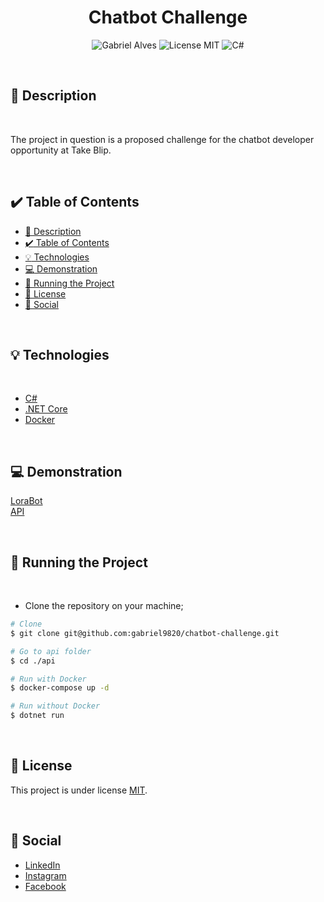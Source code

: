 <h1 align="center">
  Chatbot Challenge
</h1>

<p align="center">
  <img alt="Gabriel Alves" src="https://img.shields.io/badge/Developed%20by%3A-Gabriel Alves-%23DD3B3F" />
  <img alt="License MIT" src="https://img.shields.io/badge/License-MIT-%2398C611" />
  <img alt="C#" src="https://img.shields.io/badge/Main%20language-C%23-%23178600" /> 
</p>

<br />

## :bookmark: Description

<br />

The project in question is a proposed challenge for the chatbot developer opportunity at Take Blip.

<br />

## :heavy_check_mark: Table of Contents

- [:bookmark: Description](#bookmark-description)
- [:heavy_check_mark: Table of Contents](#heavy_check_mark-table-of-contents)
- [:bulb: Technologies](#bulb-technologies)
- [:computer: Demonstration](#computer-demonstration)
- [:wrench: Running the Project](#wrench-running-the-project)
- [:memo: License](#memo-license)
- [:wave: Social](#wave-social)

<br />

## :bulb: Technologies

<br />

- [C#](https://docs.microsoft.com/pt-br/dotnet/csharp/)
- [.NET Core](https://docs.microsoft.com/pt-br/aspnet/core/)
- [Docker](https://docs.docker.com/)

<br />

## :computer: Demonstration

[LoraBot](https://gabriel-lemos-alves-31j78.chat.blip.ai/?appKey=ZGVzYWZpb2NoYXRib3QzOmEwNDJlOTNmLTljODgtNGVkNC05NGY2LTU1NWQxYjMyYjUwMQ==)
<br />
[API](https://chatbot-challenge-api.herokuapp.com/api/repositories)

<br />

## :wrench: Running the Project

<br />

- Clone the repository on your machine;

```bash
# Clone
$ git clone git@github.com:gabriel9820/chatbot-challenge.git

# Go to api folder
$ cd ./api

# Run with Docker
$ docker-compose up -d

# Run without Docker
$ dotnet run
```

<br />

## :memo: License

This project is under license [MIT](LICENSE).

<br />

## :wave: Social

- [LinkedIn](https://www.linkedin.com/in/gabriel-lemos-alves/)
- [Instagram](https://www.instagram.com/gabriell_alves98/)
- [Facebook](https://www.facebook.com/gabriel.alves.1694059/)

<br />
